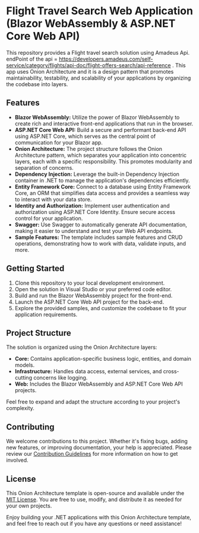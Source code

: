 # Flight Travel Search Web Application (Blazor WebAssembly & ASP.NET Core Web API)

This repository provides a Flight travel search solution using Amadeus Api. endPoint of the api = https://developers.amadeus.com/self-service/category/flights/api-doc/flight-offers-search/api-reference . 
This app uses Onion Architecture and it is a design pattern that promotes maintainability, testability, and scalability of your applications by organizing the codebase into layers.

## Features
- **Blazor WebAssembly:** Utilize the power of Blazor WebAssembly to create rich and interactive front-end applications that run in the browser.
- **ASP.NET Core Web API:** Build a secure and performant back-end API using ASP.NET Core, which serves as the central point of communication for your Blazor app.
- **Onion Architecture:** The project structure follows the Onion Architecture pattern, which separates your application into concentric layers, each with a specific responsibility. This promotes modularity and separation of concerns.
- **Dependency Injection:** Leverage the built-in Dependency Injection container in .NET to manage the application's dependencies efficiently.
- **Entity Framework Core:** Connect to a database using Entity Framework Core, an ORM that simplifies data access and provides a seamless way to interact with your data store.
- **Identity and Authorization:** Implement user authentication and authorization using ASP.NET Core Identity. Ensure secure access control for your application.
- **Swagger:** Use Swagger to automatically generate API documentation, making it easier to understand and test your Web API endpoints.
- **Sample Features:** The template includes sample features and CRUD operations, demonstrating how to work with data, validate inputs, and more.

## Getting Started
1. Clone this repository to your local development environment.
2. Open the solution in Visual Studio or your preferred code editor.
3. Build and run the Blazor WebAssembly project for the front-end.
4. Launch the ASP.NET Core Web API project for the back-end.
5. Explore the provided samples, and customize the codebase to fit your application requirements.

## Project Structure
The solution is organized using the Onion Architecture layers:

- **Core:** Contains application-specific business logic, entities, and domain models.
- **Infrastructure:** Handles data access, external services, and cross-cutting concerns like logging.
- **Web:** Includes the Blazor WebAssembly and ASP.NET Core Web API projects.

Feel free to expand and adapt the structure according to your project's complexity.

## Contributing
We welcome contributions to this project. Whether it's fixing bugs, adding new features, or improving documentation, your help is appreciated. Please review our [Contribution Guidelines](CONTRIBUTING.md) for more information on how to get involved.

## License
This Onion Architecture template is open-source and available under the [MIT License](LICENSE.md). You are free to use, modify, and distribute it as needed for your own projects.

Enjoy building your .NET applications with this Onion Architecture template, and feel free to reach out if you have any questions or need assistance!
